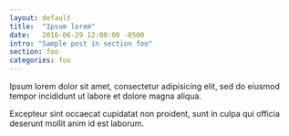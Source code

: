 ```yaml
---
layout: default
title:  "Ipsum lorem"
date:   2016-06-29 12:00:00 -0500
intro: "Sample post in section foo"
section: foo
categories: foo
---
```


Ipsum lorem dolor sit amet, consectetur adipisicing elit, sed do eiusmod tempor incididunt ut labore et dolore magna aliqua.

Excepteur sint occaecat cupidatat non proident, sunt in culpa qui officia deserunt mollit anim id est laborum.
